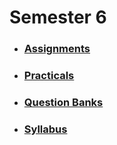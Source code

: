 # Semester 6

- ### [Assignments](./sem-6/assignments)

- ### [Practicals](./sem-6/practicals)

- ### [Question Banks](./sem-6/question-banks)

- ### [Syllabus](./sem-6/syllabus)
